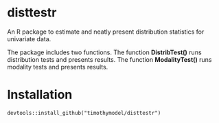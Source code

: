 # disttestr
An R package to estimate and neatly present distribution statistics for univariate data.

The package includes two functions. The function **DistribTest()** runs distribution tests and presents results. The function **ModalityTest()** runs modality tests and presents results.

# Installation

`devtools::install_github("timothymodel/disttestr")`
